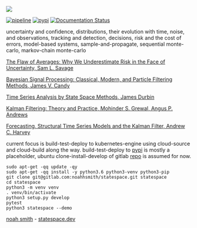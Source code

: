 <img src="https://gitlab.com/noahhsmith/statespace/raw/master/docs/images/pf2-small.png"/>

[![pipeline](https://gitlab.com/noahhsmith/starid/badges/master/pipeline.svg)](https://gitlab.com/noahhsmith/statespace/pipelines)
[![pypi](https://img.shields.io/badge/pypi-latest-brightgreen.svg)](https://pypi.org/project/statespace/)
[![Documentation Status](https://readthedocs.org/projects/statespace/badge/?version=latest)](https://statespace.readthedocs.io/en/latest/?badge=latest)

uncertainty and confidence, distributions, their evolution with time, noise, and observations, tracking and detection, decisions, risk and the cost of errors, model-based systems, sample-and-propagate, sequential monte-carlo, markov-chain monte-carlo

[The Flaw of Averages: Why We Underestimate Risk in the Face of Uncertainty, Sam L. Savage](http://a.co/cDDBO9p)

[Bayesian Signal Processing: Classical, Modern, and Particle Filtering Methods, James V. Candy](http://a.co/gp4upXd)

[Time Series Analysis by State Space Methods, James Durbin](https://www.amazon.com/Time-Analysis-State-Space-Methods/dp/019964117X)

[Kalman Filtering: Theory and Practice, Mohinder S. Grewal, Angus P. Andrews](http://a.co/6hAa35c)

[Forecasting, Structural Time Series Models and the Kalman Filter, Andrew C. Harvey](https://www.amazon.com/gp/product/B00HWWPIGA?pf_rd_p=1581d9f4-062f-453c-b69e-0f3e00ba2652&pf_rd_r=PHQ557DVZPMHWD1HKHTN)

current focus is build-test-deploy to kubernetes-engine using cloud-source and cloud-build along the way. build-test-deploy to [pypi](https://pypi.org/project/statespace) is mostly a placeholder, ubuntu clone-install-develop of gitlab [repo](https://gitlab.com/noahhsmith/statespace) is assumed for now.

    sudo apt-get -qq update -qy
    sudo apt-get -qq install -y python3.6 python3-venv python3-pip
    git clone git@gitlab.com:noahhsmith/statespace.git statespace
    cd statespace
    python3 -m venv venv
    . venv/bin/activate
    python3 setup.py develop
    pytest
    python3 statespace --demo

[noah smith](https://www.linkedin.com/in/noahhsmith) - [statespace.dev](https://statespace.dev)
    
    
    